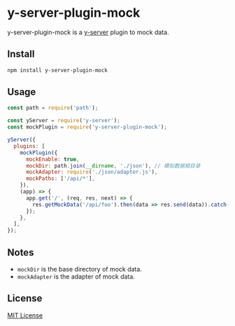 # y-server-plugin-mock

y-server-plugin-mock is a [y-server](https://github.com/yued-fe/y-server) plugin to mock data.

## Install

```bash
npm install y-server-plugin-mock
```

## Usage

```javascript
const path = require('path');

const yServer = require('y-server');
const mockPlugin = require('y-server-plugin-mock');

yServer({
  plugins: [
    mockPlugin({
      mockEnable: true,
      mockDir: path.join(__dirname, './json'), // 模拟数据根目录
      mockAdapter: require('./json/adapter.js'),
      mockPaths: ['/api/*'],
    }),
    (app) => {
      app.get('/', (req, res, next) => {
        res.getMockData('/api/foo').then(data => res.send(data)).catch(next);
      });
    },
  ],
});
```

## Notes

* `mockDir` is the base directory of mock data.
* `mockAdapter` is the adapter of mock data.

## License

[MIT License](http://en.wikipedia.org/wiki/MIT_License)
